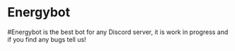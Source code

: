 # Energybot
#Energybot is the best bot for any Discord server, it is work in progress and if you find any bugs tell us!
